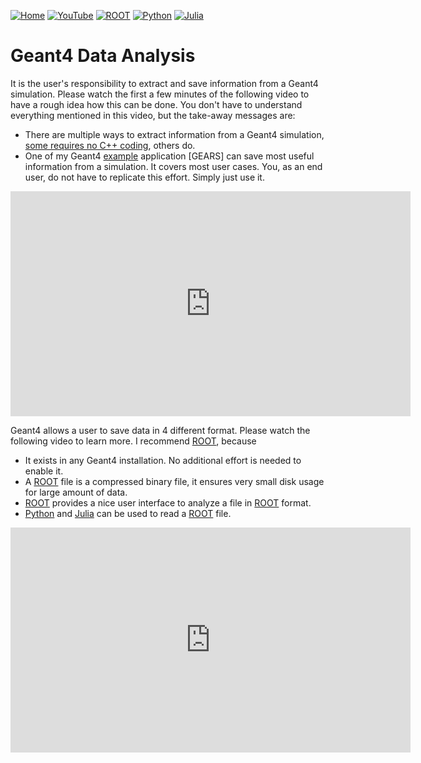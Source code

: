 [![Home](https://img.shields.io/badge/Home-blue?style=flat)](..)
[![YouTube](https://img.shields.io/badge/You-Tube-red?style=flat)](https://www.youtube.com/playlist?list=PLw3G-vTgPrdBQEyRxeCcKIgPLqIgDBLf8)
[![ROOT](https://img.shields.io/badge/ROOT-green?style=flat)](root)
[![Python](https://img.shields.io/badge/Python-orange?style=flat)](python)
[![Julia](https://img.shields.io/badge/Julia-purple?style=flat)](julia)

# Geant4 Data Analysis

It is the user's responsibility to extract and save information from a Geant4 simulation. Please watch the first a few minutes of the following video to have a rough idea how this can be done. You don't have to understand everything mentioned in this video, but the take-away messages are:

- There are multiple ways to extract information from a Geant4 simulation, [some requires no C++ coding](https://github.com/jintonic/mingle?tab=readme-ov-file#scorer), others do.
- One of my Geant4 [example](../examples) application [GEARS] can save most useful information from a simulation. It covers most user cases. You, as an end user, do not have to replicate this effort. Simply just use it.

<iframe width="640" height="360" src="https://www.youtube.com/embed/Iza2gY-HCsI?si=QPpTUVgGZf_M2tYd" title="YouTube video player" frameborder="0" allow="accelerometer; autoplay; clipboard-write; encrypted-media; gyroscope; picture-in-picture; web-share" referrerpolicy="strict-origin-when-cross-origin" allowfullscreen></iframe>

Geant4 allows a user to save data in 4 different format. Please watch the following video to learn more. I recommend [ROOT](root), because

- It exists in any Geant4 installation. No additional effort is needed to enable it.
- A [ROOT](root) file is a compressed binary file, it ensures very small disk usage for large amount of data.
- [ROOT](root) provides a nice user interface to analyze a file in [ROOT](root) format.
- [Python](python) and [Julia](julia) can be used to read a [ROOT](root) file.
  
<iframe width="640" height="360" src="https://www.youtube.com/embed/CEniIMd67X8?si=nnbfg8GMqtJCpL10" title="YouTube video player" frameborder="0" allow="accelerometer; autoplay; clipboard-write; encrypted-media; gyroscope; picture-in-picture; web-share" referrerpolicy="strict-origin-when-cross-origin" allowfullscreen></iframe>